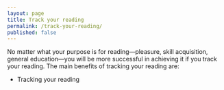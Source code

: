 ```yaml
---
layout: page
title: Track your reading
permalink: /track-your-reading/
published: false
---
```


No matter what your purpose is for reading—pleasure, skill acquisition, general education—you will be more successful in achieving it if you track your reading. The main benefits of tracking your reading are:

- Tracking your reading 
